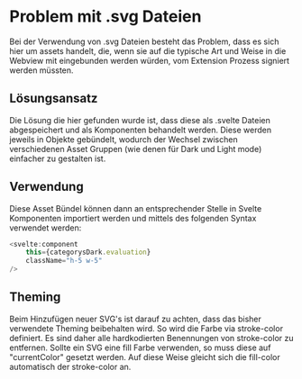 # Problem mit .svg Dateien

Bei der Verwendung von .svg Dateien besteht das Problem, dass es sich hier um assets handelt, die, wenn sie auf die typische Art und Weise in die Webview mit eingebunden werden würden, vom Extension Prozess signiert werden müssten.

## Lösungsansatz

Die Lösung die hier gefunden wurde ist, dass diese als .svelte Dateien abgespeichert und als Komponenten behandelt werden. Diese werden jeweils in Objekte gebündelt, wodurch der Wechsel zwischen verschiedenen Asset Gruppen (wie denen für Dark und Light mode) einfacher zu gestalten ist.

## Verwendung

Diese Asset Bündel können dann an entsprechender Stelle in Svelte Komponenten importiert werden und mittels des folgenden Syntax verwendet werden:

```typescript
<svelte:component
    this={categorysDark.evaluation}
    className="h-5 w-5"
/>
```

## Theming
Beim Hinzufügen neuer SVG's ist darauf zu achten, dass das bisher verwendete Theming beibehalten wird. So wird die Farbe via stroke-color definiert. Es sind daher alle hardkodierten Benennungen von stroke-color zu entfernen. Sollte ein SVG eine fill Farbe verwenden, so muss diese auf "currentColor" gesetzt werden. Auf diese Weise gleicht sich die fill-color automatisch der stroke-color an.